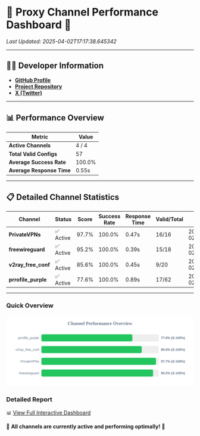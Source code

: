 # 🌟 Proxy Channel Performance Dashboard 🌟

_Last Updated: 2025-04-02T17:17:38.645342_

---

## 👩‍💻 Developer Information

- **[GitHub Profile](https://github.com/4n0nymou3)**  
- **[Project Repository](https://github.com/4n0nymou3/multi-proxy-config-fetcher)**  
- **[X (Twitter)](https://x.com/4n0nymou3)**  

---

## 📊 Performance Overview

| Metric                | Value       |
|-----------------------|-------------|
| **Active Channels**   | 4 / 4       |
| **Total Valid Configs** | 57          |
| **Average Success Rate** | 100.0%      |
| **Average Response Time** | 0.55s       |

---

## 📋 Detailed Channel Statistics

| Channel          | Status     | Score  | Success Rate | Response Time | Valid/Total | Last Success               |
|------------------|------------|--------|--------------|---------------|-------------|----------------------------|
| **PrivateVPNs**  | ✅ Active  | 97.7%  | 100.0% | 0.47s         | 16/16       | 2025-04-02T17:17:38.228726 |
| **freewireguard**  | ✅ Active  | 95.2%  | 100.0% | 0.39s         | 15/18       | 2025-04-02T17:17:38.643473 |
| **v2ray_free_conf**  | ✅ Active  | 85.6%  | 100.0% | 0.45s         | 9/20       | 2025-04-02T17:17:37.725388 |
| **prrofile_purple**  | ✅ Active  | 77.6%  | 100.0% | 0.89s         | 17/62       | 2025-04-02T17:17:37.244519 |

---

### Quick Overview
<div align="center">
  <a href="https://raw.githubusercontent.com/nullluser/NullRepo/refs/heads/main/assets/channel_stats_chart.svg">
    <img src="https://raw.githubusercontent.com/nullluser/NullRepo/refs/heads/main/assets/channel_stats_chart.svg" alt="Source Performance Statistics" width="800">
  </a>
</div>

### Detailed Report
📊 [View Full Interactive Dashboard](https://htmlpreview.github.io/?https://github.com/nullluser/NullRepo/blob/main/assets/performance_report.html)

🎉 **All channels are currently active and performing optimally!** 🎉
